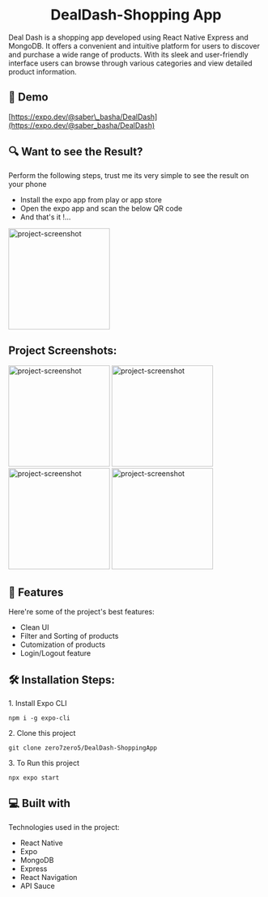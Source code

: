 <h1 id="title" align="center">DealDash-Shopping App</h1>

<p id="description">Deal Dash is a shopping app developed using React Native Express and MongoDB. It offers a convenient and intuitive platform for users to discover and purchase a wide range of products. With its sleek and user-friendly interface users can browse through various categories and view detailed product information.</p>

<h2>🚀 Demo</h2>

[https://expo.dev/@saber\_basha/DealDash](https://expo.dev/@saber_basha/DealDash)
<h2>🔍 Want to see the Result?</h2>

Perform the following steps, trust me its very simple to see the result on your phone
*   Install the expo app from play or app store
*   Open the expo app and scan the below QR code
*   And that's it !...
<img src="https://qr.expo.dev/expo-go?owner=saber_basha&slug=DealDash&releaseChannel=default&host=exp.host" alt="project-screenshot"  height="200/">

<h2>Project Screenshots:</h2>

<img src="https://i.ibb.co/Lt96yMP/Whats-App-Image-2023-05-22-at-1-25-18-AM.jpg" alt="project-screenshot" width="200/">

<img src="https://i.ibb.co/N7trsYX/Whats-App-Image-2023-05-22-at-1-25-18-AM-1.jpg" alt="project-screenshot" width="200/">

<img src="https://i.ibb.co/F0fHpqH/Whats-App-Image-2023-05-22-at-1-25-17-AM.jpg" alt="project-screenshot" width="200/">

<img src="https://i.ibb.co/bNkfBvq/Whats-App-Image-2023-05-22-at-1-25-17-AM-1.jpg" alt="project-screenshot"  width="200/">

  
  
<h2>🧐 Features</h2>

Here're some of the project's best features:

*   Clean UI
*   Filter and Sorting of products
*   Cutomization of products
*   Login/Logout feature

<h2>🛠️ Installation Steps:</h2>

<p>1. Install Expo CLI</p>

```
npm i -g expo-cli
```

<p>2. Clone this project</p>

```
git clone zero7zero5/DealDash-ShoppingApp
```

<p>3. To Run this project</p>

```
npx expo start
```

  
  
<h2>💻 Built with</h2>

Technologies used in the project:

*   React Native
*   Expo
*   MongoDB
*   Express
*   React Navigation
*   API Sauce
